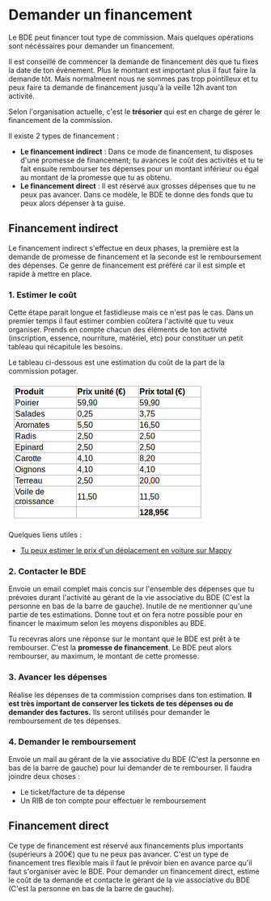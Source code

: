 # Demander un financement

Le BDE peut financer tout type de commission.
Mais quelques opérations sont nécéssaires pour demander un financement.

Il est conseillé de commencer la demande de financement dès que tu fixes la date de ton événement.
Plus le montant est important plus il faut faire la demande tôt.
Mais normalmeent nous ne sommes pas trop pointilleux et tu peux faire ta demande de financement jusqu'à la veille 12h avant ton activité.

Selon l'organisation actuelle, c'est le **trésorier** qui est en charge de gérer le financement de la commission.

Il existe 2 types de financement :

* **Le financement indirect** : Dans ce mode de financement, tu disposes d'une promesse de financement; tu avances le coût des activités et tu te fait ensuite rembourser tes dépenses pour un montant inférieur ou égal au montant de la promesse que tu as obtenu.
* **Le financement direct** : Il est réservé aux grosses dépenses que tu ne peux pas avancer. Dans ce modèle, le BDE te donne des fonds que tu peux alors dépenser à ta guise.

## Financement indirect

Le financement indirect s'effectue en deux phases, la première est la demande de promesse de financement et la seconde est le remboursement des dépenses.
Ce genre de financement est préféré car il est simple et rapide à mettre en place.

### 1. Estimer le coût

Cette étape parait longue et fastidieuse mais ce n'est pas le cas.
Dans un premier temps il faut estimer combien coûtera l'activité que tu veux organiser.
Prends en compte chacun des éléments de ton activité (inscription, essence, nourriture, matériel, etc) pour constituer un petit tableau qui récapitule les besoins.

Le tableau ci-dessous est une estimation du coût de la part de la commission potager. 

![Estimation du coût de la commission potager](img/estimation-potager.png)

Quelques liens utiles :

* [Tu peux estimer le prix d'un déplacement en voiture sur Mappy](https://fr.mappy.com/#/21/M2/THome/N-374.56146,-30,4.86265,45.76633/Z12/)

### 2. Contacter le BDE

Envoie un email complet mais concis sur l'ensemble des dépenses que tu prévoies durant l'activité au gérant de la vie associative du BDE (C'est la personne en bas de la barre de gauche).
Inutile de ne mentionner qu'une partie de tes estimations.
Donne tout et on fera notre possible pour en financer le maximum selon les moyens disponibles au BDE.

Tu recevras alors une réponse sur le montant que le BDE est prêt à te rembourser.
C'est la **promesse de financement**.
Le BDE peut alors rembourser, au maximum, le montant de cette promesse.

### 3. Avancer les dépenses

Réalise les dépenses de ta commission comprises dans ton estimation.
**Il est très important de conserver les tickets de tes dépenses ou de demander des factures.**
Ils seront utilisés pour demander le remboursement de tes dépenses.

### 4. Demander le remboursement

Envoie un mail au gérant de la vie associative du BDE (C'est la personne en bas de la barre de gauche) pour lui demander de te rembourser.
Il faudra joindre deux choses : 

* Le ticket/facture de ta dépense
* Un RIB de ton compte pour effectuer le remboursement

## Financement direct

Ce type de financement est réservé aux financements plus importants (supérieurs à 200€) que tu ne peux pas avancer.
C'est un type de financement tres flexible mais il faut le prévoir bien en avance parce qu'il faut s'organiser avec le BDE.
Pour demander un financement direct, estime le coût de ta demande et contacte le gérant de la vie associative du BDE (C'est la personne en bas de la barre de gauche).
